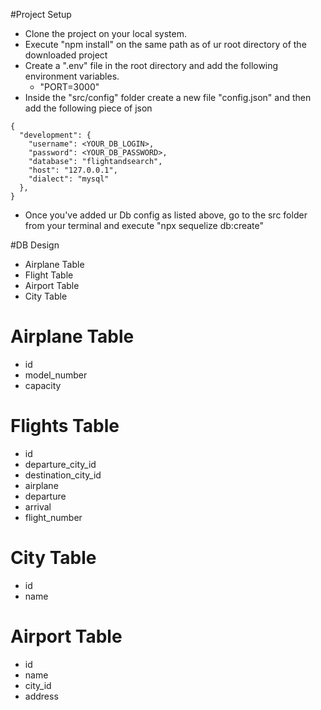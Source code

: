 #Project Setup

- Clone the project on your local system.
- Execute "npm install" on the same path as of ur root directory of the downloaded project
- Create a ".env" file in the root directory and add the following environment variables.
  - "PORT=3000"
- Inside the "src/config" folder create a new file "config.json" and then add the following piece of json

```
{
  "development": {
    "username": <YOUR_DB_LOGIN>,
    "password": <YOUR_DB_PASSWORD>,
    "database": "flightandsearch",
    "host": "127.0.0.1",
    "dialect": "mysql"
  },
}

```

- Once you've added ur Db config as listed above, go to the src folder from your terminal and execute
  "npx sequelize db:create"

#DB Design

- Airplane Table
- Flight Table
- Airport Table
- City Table

# Airplane Table

- id
- model_number
- capacity

# Flights Table

- id
- departure_city_id
- destination_city_id
- airplane
- departure
- arrival
- flight_number

# City Table

- id
- name

# Airport Table

- id
- name
- city_id
- address
